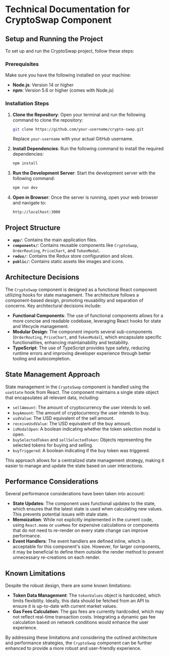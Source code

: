 # Technical Documentation for CryptoSwap Component

## Setup and Running the Project

To set up and run the CryptoSwap project, follow these steps:

### Prerequisites

Make sure you have the following installed on your machine:

- **Node.js**: Version 14 or higher
- **npm**: Version 5.6 or higher (comes with Node.js)

### Installation Steps

1. **Clone the Repository**:
   Open your terminal and run the following command to clone the repository:
   ```bash
   git clone https://github.com/your-username/crypto-swap.git
   ```
   Replace `your-username` with your actual GitHub username.

2. **Install Dependencies**:
   Run the following command to install the required dependencies:
   ```bash
   npm install
   ```

3. **Run the Development Server**:
   Start the development server with the following command:
   ```bash
   npm run dev
   ```

4. **Open in Browser**:
   Once the server is running, open your web browser and navigate to:
   ```
   http://localhost:3000
   ```

## Project Structure

- **`app/`**: Contains the main application files.
- **`components/`**: Contains reusable components like `CryptoSwap`, `OrderRouting`, `PriceChart`, and `TokenModal`.
- **`redux/`**: Contains the Redux store configuration and slices.
- **`public/`**: Contains static assets like images and icons.

## Architecture Decisions

The `CryptoSwap` component is designed as a functional React component utilizing hooks for state management. The architecture follows a component-based design, promoting reusability and separation of concerns. Key architectural decisions include:

- **Functional Components**: The use of functional components allows for a more concise and readable codebase, leveraging React hooks for state and lifecycle management.
- **Modular Design**: The component imports several sub-components (`OrderRouting`, `PriceChart`, and `TokenModal`), which encapsulate specific functionalities, enhancing maintainability and testability.
- **TypeScript**: The use of TypeScript provides type safety, reducing runtime errors and improving developer experience through better tooling and autocompletion.

## State Management Approach

State management in the `CryptoSwap` component is handled using the `useState` hook from React. The component maintains a single state object that encapsulates all relevant data, including:

- `sellAmount`: The amount of cryptocurrency the user intends to sell.
- `buyAmount`: The amount of cryptocurrency the user intends to buy.
- `usdValue`: The USD equivalent of the sell amount.
- `receiveUsdValue`: The USD equivalent of the buy amount.
- `isModalOpen`: A boolean indicating whether the token selection modal is open.
- `buySelectedToken` and `sellSelectedToken`: Objects representing the selected tokens for buying and selling.
- `buyTriggered`: A boolean indicating if the buy token was triggered.

This approach allows for a centralized state management strategy, making it easier to manage and update the state based on user interactions.

## Performance Considerations

Several performance considerations have been taken into account:

- **State Updates**: The component uses functional updates to the state, which ensures that the latest state is used when calculating new values. This prevents potential issues with stale state.
- **Memoization**: While not explicitly implemented in the current code, using `React.memo` or `useMemo` for expensive calculations or components that do not need to re-render on every state change can improve performance.
- **Event Handlers**: The event handlers are defined inline, which is acceptable for this component's size. However, for larger components, it may be beneficial to define them outside the render method to prevent unnecessary re-creations on each render.

## Known Limitations

Despite the robust design, there are some known limitations:

- **Token Data Management**: The `tokenValues` object is hardcoded, which limits flexibility. Ideally, this data should be fetched from an API to ensure it is up-to-date with current market values.
- **Gas Fees Calculation**: The gas fees are currently hardcoded, which may not reflect real-time transaction costs. Integrating a dynamic gas fee calculation based on network conditions would enhance the user experience.

By addressing these limitations and considering the outlined architecture and performance strategies, the `CryptoSwap` component can be further enhanced to provide a more robust and user-friendly experience.
